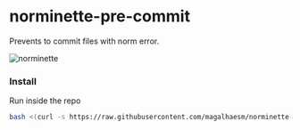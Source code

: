 # norminette-pre-commit

Prevents to commit files with norm error.

![norminette](https://user-images.githubusercontent.com/32808884/196743201-62f0e7de-e8fa-415c-8cc3-2ba0fa5fdff8.png)

### Install
Run inside the repo
``` sh
bash <(curl -s https://raw.githubusercontent.com/magalhaesm/norminette-pre-commit/main/install.sh)
```
